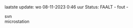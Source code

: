 laatste update: 
wo 08-11-2023  0:46   uur 
Status: FAALT - fout - 
<div class="service R">svn</div><div class="service Y">microstation</div>